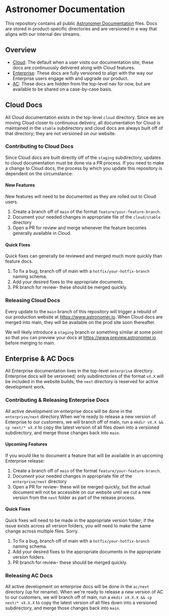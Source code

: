 # Astronomer Documentation

This repository contains all public [Astronomer Documentation](/docs) files. Docs are stored in product-specific directories and are versioned in a way that aligns with our internal dev streams.

## Overview
- [Cloud](/docs/cloud/stable): The default when a user visits our documentation site, these docs are continuously delivered along with Cloud features.
- [Enterprise](/docs/enterprise/stable): These docs are fully versioned to align with the way our Enterprise users engage with and upgrade our product.
- [AC](/docs/certified/stable): These docs are hidden from the top-level nav for now, but are available to be shared on a case-by-case basis.

## Cloud Docs

All Cloud documentation exists in the top-level `cloud` directory. Since we are moving Cloud closer to continuous delivery, all documentation for Cloud is maintained in the `stable` subdirectory and cloud docs are always built off of that directory; they are not versioned on our website.

### Contributing to Cloud Docs

Since Cloud docs are built directly off of the `staging` subdirectory, updates to cloud documentation must be done via a PR process. If you need to make a change to Cloud docs, the process by which you update this repository is dependent on the circumstance:

#### New Features

New features will need to be documented as they are rolled out to Cloud users.

1. Create a branch off of `main` of the format `feature/your-feature-branch`.
2. Document your needed changes in appropriate file of the `cloud/stable` directory
3. Open a PR for review and merge whenever the feature becomes generally available in Cloud.

#### Quick Fixes

Quick fixes can generally be reviewed and merged much more quickly than feature docs.

1. To fix a bug, branch off of main with a `hotfix/your-hotfix-branch` naming schema.
2. Add your desired fixes to the appropriate documents.
3. PR branch for review- these should be merged quickly.

### Releasing Cloud Docs

Every update to the `main` branch of this repository will trigger a rebuild of our production website at https://www.astronomer.io. When Cloud docs are merged into main, they will be available on the prod site soon thereafter.

We will likely introduce a `staging` branch or something similar at some point so that you can preview your docs at https://www.preview.astronomer.io before merging to main.

## Enterprise & AC Docs

All Enterprise documentation lives in the top-level `enterprise` directory. Enterprise docs will be versioned; only subdirectories of the format `vX.X` will be included in the website builds; the `next` directory is reserved for active development work.

### Contributing & Releasing Enterprise Docs

All active development on enterprise docs will be done in the `enterprise/next` directory.When we're ready to release a new version of Enterprise to our customers, we will branch off of main, run a `mkdir vX.X && cp next/* vX.X` to copy the latest version of all files down into a versioned subdirectory, and merge those changes back into `main`.

#### Upcoming Features

If you would like to document a feature that will be available in an upcoming Enterprise release:

1. Create a branch off of `main` of the format `feature/your-feature-branch`.
2. Document your needed changes in appropriate file of the `enterprise/next` directory
3. Open a PR for review- these will be merged quickly, but the actual document will not be accessible on our website until we cut a new version from the `next` folder as part of the release process.

#### Quick Fixes

Quick fixes will need to be made in the appropriate version folder; if the issue exists across all version folders, you will need to make the same change across multiple files. Sorry.

1. To fix a bug, branch off of main with a `hotfix/your-hotfix-branch` naming schema.
2. Add your desired fixes to the appropriate documents in the appropriate version folders.
3. PR branch for review- these should be merged quickly.

### Releasing AC Docs

All active development on enterprise docs will be done in the `ac/next` directory (up for rename). When we're ready to release a new version of AC to our customers, we will branch off of main, run a `mkdir vX.X.X && cp next/* vX.X.X` to copy the latest version of all files down into a versioned subdirectory, and merge those changes back into `main`.
